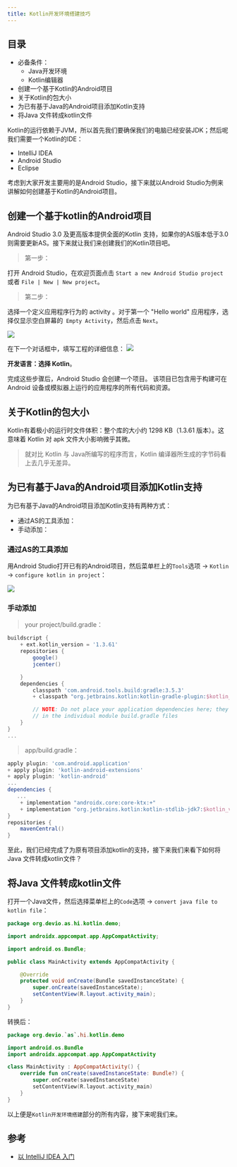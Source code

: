```yaml
---
title: Kotlin开发环境搭建技巧
---
```


## 目录

- 必备条件：
  - Java开发环境
  - Kotlin编辑器
- 创建一个基于Kotlin的Android项目
- 关于Kotlin的包大小
- 为已有基于Java的Android项目添加Kotlin支持
- 将Java 文件转成kotlin文件

Kotlin的运行依赖于JVM，所以首先我们要确保我们的电脑已经安装JDK；然后呢我们需要一个Kotlin的IDE：

- IntelliJ IDEA
- Android Studio
- Eclipse

考虑到大家开发主要用的是Android Studio，接下来就以Android Studio为例来讲解如何创建基于Kotlin的Android项目。

## 创建一个基于kotlin的Android项目

Android Studio 3.0 及更高版本提供全面的Kotlin 支持，如果你的AS版本低于3.0则需要更新AS。接下来就让我们来创建我们的Kotlin项目吧。

>第一步：

打开 Android Studio，在欢迎页面点击 `Start a new Android Studio project` 或者 `File | New | New project`。

>第二步：

选择一个定义应用程序行为的 activity 。对于第一个 "Hello world" 应用程序，选择仅显示空白屏幕的` Empty Activity`，然后点击 `Next`。

<img src="/imgs/kotlin/0-create-new-project.png" />


在下一个对话框中，填写工程的详细信息：
<img src="/imgs/kotlin/1-create-new-project.png" />

**开发语言：选择 Kotlin**。


完成这些步骤后，Android Studio 会创建一个项目。 该项目已包含用于构建可在 Android 设备或模拟器上运行的应用程序的所有代码和资源。

## 关于Kotlin的包大小

Kotlin有着极小的运行时文件体积：整个库的大小约 1298 KB（1.3.61 版本）。这意味着 Kotlin 对 apk 文件大小影响微乎其微。

>就对比 Kotlin 与 Java所编写的程序而言，Kotlin 编译器所生成的字节码看上去几乎无差异。


## 为已有基于Java的Android项目添加Kotlin支持

为已有基于Java的Android项目添加Kotlin支持有两种方式：

- 通过AS的工具添加：
- 手动添加：

### 通过AS的工具添加

用Android Studio打开已有的Android项目，然后菜单栏上的`Tools`选项 -> `Kotlin` -> `configure kotlin in project`：

<img src="/imgs/kotlin/configure-kotlin-with-android-with-gradle.jpg" />

### 手动添加


>your project/build.gradle：

```groovy
buildscript {
    + ext.kotlin_version = '1.3.61'
    repositories {
        google()
        jcenter()

    }
    dependencies {
        classpath 'com.android.tools.build:gradle:3.5.3'
        + classpath "org.jetbrains.kotlin:kotlin-gradle-plugin:$kotlin_version"

        // NOTE: Do not place your application dependencies here; they belong
        // in the individual module build.gradle files
    }
}
...
```

>app/build.gradle：

```groovy
apply plugin: 'com.android.application'
+ apply plugin: 'kotlin-android-extensions'
+ apply plugin: 'kotlin-android'
...
dependencies {
   ...
    + implementation "androidx.core:core-ktx:+"
    + implementation "org.jetbrains.kotlin:kotlin-stdlib-jdk7:$kotlin_version"
}
repositories {
    mavenCentral()
}
```

至此，我们已经完成了为原有项目添加kotlin的支持，接下来我们来看下如何将Java 文件转成kotlin文件？

## 将Java 文件转成kotlin文件

打开一个Java文件，然后选择菜单栏上的`Code`选项 -> `convert java file to kotlin file`：

```java
package org.devio.as.hi.kotlin.demo;

import androidx.appcompat.app.AppCompatActivity;

import android.os.Bundle;

public class MainActivity extends AppCompatActivity {

    @Override
    protected void onCreate(Bundle savedInstanceState) {
        super.onCreate(savedInstanceState);
        setContentView(R.layout.activity_main);
    }
}
```

转换后：

```kotlin
package org.devio.`as`.hi.kotlin.demo

import android.os.Bundle
import androidx.appcompat.app.AppCompatActivity

class MainActivity : AppCompatActivity() {
    override fun onCreate(savedInstanceState: Bundle?) {
        super.onCreate(savedInstanceState)
        setContentView(R.layout.activity_main)
    }
}
```

以上便是`Kotlin开发环境搭建`部分的所有内容，接下来呢我们来。


## 参考

- [以 IntelliJ IDEA 入门](https://www.kotlincn.net/docs/tutorials/getting-started.html)


